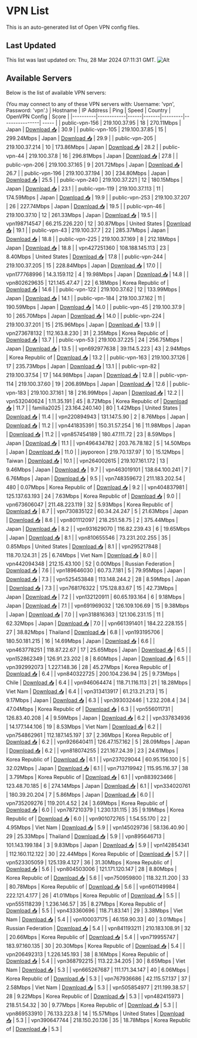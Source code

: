 # VPN List

This is an auto-generated list of Open VPN config files.

## Last Updated

This list was last updated on: Thu, 28 Mar 2024 07:11:31 GMT.
![Alt](https://repobeats.axiom.co/api/embed/186b98318ef1479477931607c1ad7d823f12451f.svg "Repobeats analytics image")

## Available Servers

Below is the list of available VPN servers:

(You may connect to any of these VPN servers with: Username: 'vpn', Password: 'vpn'.)
| Hostname | IP Address | Ping | Speed | Country | OpenVPN Config | Score |
|----------|------------|------|-------|---------|----------------| ----- |
| public-vpn-156 | 219.100.37.95 | 18 | 270.11Mbps | Japan | [Download 📥](./configs/server_0_JP.ovpn) | 30.9 |
| public-vpn-105 | 219.100.37.85 | 15 | 299.24Mbps | Japan | [Download 📥](./configs/server_1_JP.ovpn) | 29.9 |
| public-vpn-205 | 219.100.37.214 | 10 | 173.86Mbps | Japan | [Download 📥](./configs/server_2_JP.ovpn) | 28.2 |
| public-vpn-44 | 219.100.37.8 | 16 | 296.81Mbps | Japan | [Download 📥](./configs/server_3_JP.ovpn) | 27.8 |
| public-vpn-206 | 219.100.37.165 | 9 | 201.72Mbps | Japan | [Download 📥](./configs/server_4_JP.ovpn) | 26.7 |
| public-vpn-196 | 219.100.37.194 | 30 | 234.80Mbps | Japan | [Download 📥](./configs/server_5_JP.ovpn) | 25.5 |
| public-vpn-240 | 219.100.37.221 | 12 | 180.15Mbps | Japan | [Download 📥](./configs/server_6_JP.ovpn) | 23.1 |
| public-vpn-119 | 219.100.37.113 | 11 | 174.59Mbps | Japan | [Download 📥](./configs/server_7_JP.ovpn) | 19.9 |
| public-vpn-253 | 219.100.37.207 | 26 | 227.74Mbps | Japan | [Download 📥](./configs/server_8_JP.ovpn) | 19.5 |
| public-vpn-46 | 219.100.37.10 | 12 | 261.33Mbps | Japan | [Download 📥](./configs/server_9_JP.ovpn) | 19.5 |
| vpn198714547 | 66.215.226.220 | 12 | 30.87Mbps | United States | [Download 📥](./configs/server_10_US.ovpn) | 19.1 |
| public-vpn-43 | 219.100.37.7 | 22 | 285.37Mbps | Japan | [Download 📥](./configs/server_11_JP.ovpn) | 18.8 |
| public-vpn-225 | 219.100.37.169 | 8 | 212.18Mbps | Japan | [Download 📥](./configs/server_12_JP.ovpn) | 18.8 |
| vpn427251360 | 108.188.145.113 | 23 | 8.40Mbps | United States | [Download 📥](./configs/server_13_US.ovpn) | 17.8 |
| public-vpn-244 | 219.100.37.205 | 15 | 228.84Mbps | Japan | [Download 📥](./configs/server_14_JP.ovpn) | 17.0 |
| vpn177768996 | 14.3.159.112 | 4 | 19.98Mbps | Japan | [Download 📥](./configs/server_15_JP.ovpn) | 14.8 |
| vpn802629635 | 121.145.47.47 | 22 | 6.18Mbps | Korea Republic of | [Download 📥](./configs/server_16_KR.ovpn) | 14.6 |
| public-vpn-122 | 219.100.37.62 | 12 | 133.99Mbps | Japan | [Download 📥](./configs/server_17_JP.ovpn) | 14.1 |
| public-vpn-184 | 219.100.37.162 | 11 | 190.59Mbps | Japan | [Download 📥](./configs/server_18_JP.ovpn) | 14.0 |
| public-vpn-45 | 219.100.37.9 | 10 | 265.70Mbps | Japan | [Download 📥](./configs/server_19_JP.ovpn) | 14.0 |
| public-vpn-224 | 219.100.37.201 | 15 | 215.96Mbps | Japan | [Download 📥](./configs/server_20_JP.ovpn) | 13.9 |
| vpn273678132 | 112.163.8.230 | 31 | 2.35Mbps | Korea Republic of | [Download 📥](./configs/server_21_KR.ovpn) | 13.7 |
| public-vpn-53 | 219.100.37.225 | 24 | 256.75Mbps | Japan | [Download 📥](./configs/server_22_JP.ovpn) | 13.5 |
| vpn692977638 | 39.114.5.223 | 43 | 2.94Mbps | Korea Republic of | [Download 📥](./configs/server_23_KR.ovpn) | 13.2 |
| public-vpn-163 | 219.100.37.126 | 17 | 235.73Mbps | Japan | [Download 📥](./configs/server_24_JP.ovpn) | 13.1 |
| public-vpn-82 | 219.100.37.54 | 17 | 144.98Mbps | Japan | [Download 📥](./configs/server_25_JP.ovpn) | 12.8 |
| public-vpn-114 | 219.100.37.60 | 19 | 206.89Mbps | Japan | [Download 📥](./configs/server_26_JP.ovpn) | 12.6 |
| public-vpn-183 | 219.100.37.161 | 18 | 216.99Mbps | Japan | [Download 📥](./configs/server_27_JP.ovpn) | 12.2 |
| vpn532040624 | 1.11.35.191 | 45 | 8.72Mbps | Korea Republic of | [Download 📥](./configs/server_28_KR.ovpn) | 11.7 |
| familia2025 | 23.164.240.140 | 80 | 1.42Mbps | United States | [Download 📥](./configs/server_29_US.ovpn) | 11.4 |
| vpn220894943 | 131.147.5.90 | 2 | 8.76Mbps | Japan | [Download 📥](./configs/server_30_JP.ovpn) | 11.2 |
| vpn441835391 | 150.31.57.254 | 16 | 11.98Mbps | Japan | [Download 📥](./configs/server_31_JP.ovpn) | 11.2 |
| vpn857454189 | 180.47.111.72 | 23 | 8.59Mbps | Japan | [Download 📥](./configs/server_32_JP.ovpn) | 11.1 |
| vpn496434782 | 203.76.78.182 | 5 | 14.50Mbps | Japan | [Download 📥](./configs/server_33_JP.ovpn) | 11.0 |
| jayporeon | 219.70.137.97 | 10 | 15.12Mbps | Taiwan | [Download 📥](./configs/server_34_TW.ovpn) | 10.1 |
| vpn264002615 | 219.107.161.172 | 13 | 9.46Mbps | Japan | [Download 📥](./configs/server_35_JP.ovpn) | 9.7 |
| vpn463019101 | 138.64.100.241 | 7 | 6.76Mbps | Japan | [Download 📥](./configs/server_36_JP.ovpn) | 9.5 |
| vpn748359672 | 211.183.202.54 | 480 | 0.07Mbps | Korea Republic of | [Download 📥](./configs/server_37_KR.ovpn) | 9.2 |
| vpn404837981 | 125.137.63.193 | 24 | 7.63Mbps | Korea Republic of | [Download 📥](./configs/server_38_KR.ovpn) | 9.0 |
| vpn673606047 | 211.48.223.119 | 32 | 5.93Mbps | Korea Republic of | [Download 📥](./configs/server_39_KR.ovpn) | 8.7 |
| vpn730835122 | 60.34.24.247 | 5 | 21.63Mbps | Japan | [Download 📥](./configs/server_40_JP.ovpn) | 8.6 |
| vpn801112097 | 218.251.58.75 | 2 | 375.44Mbps | Japan | [Download 📥](./configs/server_41_JP.ovpn) | 8.2 |
| vpn931629070 | 116.82.239.43 | 6 | 19.65Mbps | Japan | [Download 📥](./configs/server_42_JP.ovpn) | 8.1 |
| vpn810655546 | 73.231.202.255 | 35 | 0.85Mbps | United States | [Download 📥](./configs/server_43_US.ovpn) | 8.1 |
| vpn295217848 | 118.70.124.31 | 25 | 6.74Mbps | Viet Nam | [Download 📥](./configs/server_44_VN.ovpn) | 8.0 |
| vpn442094348 | 212.15.43.100 | 52 | 0.00Mbps | Russian Federation | [Download 📥](./configs/server_45_RU.ovpn) | 7.6 |
| vpn189646030 | 60.73.7.181 | 5 | 79.95Mbps | Japan | [Download 📥](./configs/server_46_JP.ovpn) | 7.3 |
| vpn525453848 | 113.148.244.2 | 28 | 8.59Mbps | Japan | [Download 📥](./configs/server_47_JP.ovpn) | 7.3 |
| vpn768176322 | 175.128.83.67 | 15 | 42.73Mbps | Japan | [Download 📥](./configs/server_48_JP.ovpn) | 7.2 |
| vpn132120911 | 60.65.193.164 | 6 | 9.18Mbps | Japan | [Download 📥](./configs/server_49_JP.ovpn) | 7.1 |
| vpn691969032 | 126.109.106.69 | 15 | 9.38Mbps | Japan | [Download 📥](./configs/server_50_JP.ovpn) | 7.0 |
| vpn318816363 | 121.106.231.15 | 11 | 62.32Mbps | Japan | [Download 📥](./configs/server_51_JP.ovpn) | 7.0 |
| vpn661391401 | 184.22.228.155 | 27 | 38.82Mbps | Thailand | [Download 📥](./configs/server_52_TH.ovpn) | 6.8 |
| vpn193195706 | 180.50.181.215 | 16 | 14.69Mbps | Japan | [Download 📥](./configs/server_53_JP.ovpn) | 6.6 |
| vpn463778251 | 118.87.22.67 | 17 | 25.65Mbps | Japan | [Download 📥](./configs/server_54_JP.ovpn) | 6.5 |
| vpn152862349 | 126.91.23.202 | 8 | 8.60Mbps | Japan | [Download 📥](./configs/server_55_JP.ovpn) | 6.5 |
| vpn392992073 | 1.227.148.36 | 28 | 45.27Mbps | Korea Republic of | [Download 📥](./configs/server_56_KR.ovpn) | 6.4 |
| vpn840322725 | 200.104.236.94 | 25 | 9.73Mbps | Chile | [Download 📥](./configs/server_57_CL.ovpn) | 6.4 |
| vpn946064474 | 118.71.116.113 | 21 | 18.28Mbps | Viet Nam | [Download 📥](./configs/server_58_VN.ovpn) | 6.4 |
| vpn313413917 | 61.213.21.213 | 15 | 9.17Mbps | Japan | [Download 📥](./configs/server_59_JP.ovpn) | 6.3 |
| vpn393032446 | 1.232.208.4 | 34 | 47.04Mbps | Korea Republic of | [Download 📥](./configs/server_60_KR.ovpn) | 6.3 |
| vpn556011731 | 126.83.40.208 | 4 | 9.59Mbps | Japan | [Download 📥](./configs/server_61_JP.ovpn) | 6.2 |
| vpn337834936 | 14.177.144.106 | 19 | 8.53Mbps | Viet Nam | [Download 📥](./configs/server_62_VN.ovpn) | 6.2 |
| vpn754862961 | 112.187.145.197 | 37 | 2.36Mbps | Korea Republic of | [Download 📥](./configs/server_63_KR.ovpn) | 6.2 |
| vpn926640411 | 126.47.157.162 | 5 | 28.09Mbps | Japan | [Download 📥](./configs/server_64_JP.ovpn) | 6.2 |
| vpn818074255 | 221.167.24.39 | 23 | 24.61Mbps | Korea Republic of | [Download 📥](./configs/server_65_KR.ovpn) | 6.1 |
| vpn237029044 | 60.95.156.100 | 5 | 32.02Mbps | Japan | [Download 📥](./configs/server_66_JP.ovpn) | 6.1 |
| vpn713719942 | 115.95.116.37 | 38 | 3.79Mbps | Korea Republic of | [Download 📥](./configs/server_67_KR.ovpn) | 6.1 |
| vpn883923466 | 123.48.70.185 | 6 | 274.14Mbps | Japan | [Download 📥](./configs/server_68_JP.ovpn) | 6.1 |
| vpn334020761 | 180.39.20.204 | 7 | 5.86Mbps | Japan | [Download 📥](./configs/server_69_JP.ovpn) | 6.0 |
| vpn735209276 | 119.201.4.52 | 24 | 3.69Mbps | Korea Republic of | [Download 📥](./configs/server_70_KR.ovpn) | 6.0 |
| vpn787210379 | 1.230.131.115 | 35 | 9.19Mbps | Korea Republic of | [Download 📥](./configs/server_71_KR.ovpn) | 6.0 |
| vpn901072765 | 1.54.55.170 | 22 | 4.95Mbps | Viet Nam | [Download 📥](./configs/server_72_VN.ovpn) | 5.9 |
| vpn145029736 | 58.136.40.90 | 29 | 25.33Mbps | Thailand | [Download 📥](./configs/server_73_TH.ovpn) | 5.9 |
| vpn895646713 | 101.143.199.184 | 3 | 9.83Mbps | Japan | [Download 📥](./configs/server_74_JP.ovpn) | 5.9 |
| vpn142854341 | 112.160.112.122 | 30 | 22.44Mbps | Korea Republic of | [Download 📥](./configs/server_75_KR.ovpn) | 5.7 |
| vpn523305059 | 125.139.4.127 | 36 | 31.30Mbps | Korea Republic of | [Download 📥](./configs/server_76_KR.ovpn) | 5.6 |
| vpn804503006 | 121.171.120.147 | 28 | 8.80Mbps | Korea Republic of | [Download 📥](./configs/server_77_KR.ovpn) | 5.6 |
| vpn750959800 | 118.32.11.200 | 33 | 80.78Mbps | Korea Republic of | [Download 📥](./configs/server_78_KR.ovpn) | 5.6 |
| vpn601149984 | 222.121.4.177 | 26 | 41.01Mbps | Korea Republic of | [Download 📥](./configs/server_79_KR.ovpn) | 5.5 |
| vpn555118239 | 1.236.146.57 | 35 | 8.27Mbps | Korea Republic of | [Download 📥](./configs/server_80_KR.ovpn) | 5.5 |
| vpn433360696 | 118.71.83.141 | 29 | 3.38Mbps | Viet Nam | [Download 📥](./configs/server_81_VN.ovpn) | 5.4 |
| vpn100037175 | 46.159.90.33 | 40 | 3.01Mbps | Russian Federation | [Download 📥](./configs/server_82_RU.ovpn) | 5.4 |
| vpn841193211 | 210.183.108.91 | 32 | 20.66Mbps | Korea Republic of | [Download 📥](./configs/server_83_KR.ovpn) | 5.4 |
| vpn719955747 | 183.97.160.135 | 30 | 20.30Mbps | Korea Republic of | [Download 📥](./configs/server_84_KR.ovpn) | 5.4 |
| vpn206492313 | 1.226.145.193 | 38 | 8.16Mbps | Korea Republic of | [Download 📥](./configs/server_85_KR.ovpn) | 5.4 |
| vpn368792215 | 113.22.34.205 | 30 | 8.65Mbps | Viet Nam | [Download 📥](./configs/server_86_VN.ovpn) | 5.3 |
| vpn665267687 | 111.171.34.147 | 40 | 6.06Mbps | Korea Republic of | [Download 📥](./configs/server_87_KR.ovpn) | 5.3 |
| vpn767936686 | 42.115.57.137 | 37 | 2.58Mbps | Viet Nam | [Download 📥](./configs/server_88_VN.ovpn) | 5.3 |
| vpn505854977 | 211.199.38.57 | 28 | 9.22Mbps | Korea Republic of | [Download 📥](./configs/server_89_KR.ovpn) | 5.3 |
| vpn482415973 | 218.51.54.32 | 30 | 9.77Mbps | Korea Republic of | [Download 📥](./configs/server_90_KR.ovpn) | 5.3 |
| vpn869533910 | 76.133.223.8 | 14 | 15.57Mbps | United States | [Download 📥](./configs/server_91_US.ovpn) | 5.3 |
| vpn390647744 | 218.150.20.136 | 35 | 18.78Mbps | Korea Republic of | [Download 📥](./configs/server_92_KR.ovpn) | 5.3 |
